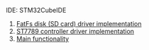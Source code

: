 IDE: STM32CubeIDE

1. [FatFs disk (SD card) driver implementation](Image_Displaying_ST7789_SD/FATFS/Target/user_diskio.c)
2. [ST7789 controller driver implementation](Image_Displaying_ST7789_SD/Core/Src/st7789.c)
3. [Main functionality](Image_Displaying_ST7789_SD/Core/Src/main.c)